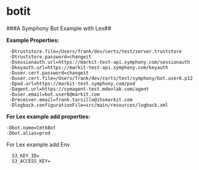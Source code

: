 # botit
###A Symphony Bot Example with Lex##


**Example Properties:**

     -Dtruststore.file=/Users/frank/dev/certs/test/server.truststore
     -Dtruststore.password=changeit
     -Dsessionauth.url=https://markit-test-api.symphony.com/sessionauth
     -Dkeyauth.url=https://markit-test-api.symphony.com/keyauth
     -Duser.cert.password=changeit
     -Duser.cert.file=/Users/frank/dev/certs/test/symphony/bot.user6.p12
     -Dpod.url=https://markit-test.symphony.com/pod
     -Dagent.url=https://symagent-test.mdevlab.com/agent
     -Duser.email=bot.user6@markit.com
     -Dreceiver.email=frank.tarsillo@ihsmarkit.com
     -Dlogback.configurationFile=src/main/resources/logback.xml


**For Lex example add properties:**

    -Dbot.name=CmtkBot
    -Dbot.alias=prod

For Lex example add Env

      S3_KEY_ID=
      S3_ACCESS_KEY=